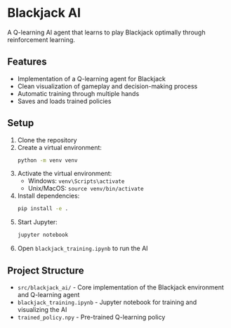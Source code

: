 # Blackjack AI

A Q-learning AI agent that learns to play Blackjack optimally through reinforcement learning.

## Features
- Implementation of a Q-learning agent for Blackjack
- Clean visualization of gameplay and decision-making process
- Automatic training through multiple hands
- Saves and loads trained policies

## Setup
1. Clone the repository
2. Create a virtual environment:
   ```bash
   python -m venv venv
   ```
3. Activate the virtual environment:
   - Windows: `venv\Scripts\activate`
   - Unix/MacOS: `source venv/bin/activate`
4. Install dependencies:
   ```bash
   pip install -e .
   ```
5. Start Jupyter:
   ```bash
   jupyter notebook
   ```
6. Open `blackjack_training.ipynb` to run the AI

## Project Structure
- `src/blackjack_ai/` - Core implementation of the Blackjack environment and Q-learning agent
- `blackjack_training.ipynb` - Jupyter notebook for training and visualizing the AI
- `trained_policy.npy` - Pre-trained Q-learning policy 